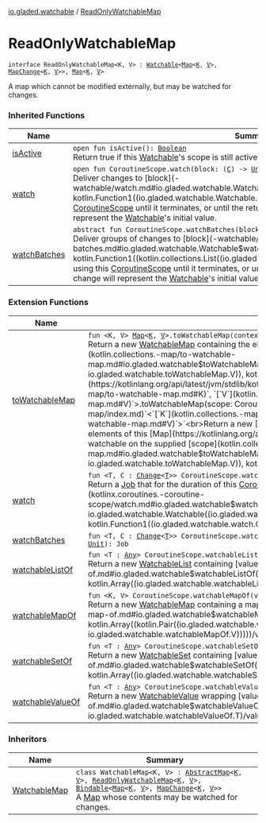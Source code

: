 [io.gladed.watchable](index.md) / [ReadOnlyWatchableMap](./-read-only-watchable-map.md)

# ReadOnlyWatchableMap

`interface ReadOnlyWatchableMap<K, V> : `[`Watchable`](-watchable/index.md)`<`[`Map`](https://kotlinlang.org/api/latest/jvm/stdlib/kotlin.collections/-map/index.html)`<`[`K`](-read-only-watchable-map.md#K)`, `[`V`](-read-only-watchable-map.md#V)`>, `[`MapChange`](-map-change/index.md)`<`[`K`](-read-only-watchable-map.md#K)`, `[`V`](-read-only-watchable-map.md#V)`>>, `[`Map`](https://kotlinlang.org/api/latest/jvm/stdlib/kotlin.collections/-map/index.html)`<`[`K`](-read-only-watchable-map.md#K)`, `[`V`](-read-only-watchable-map.md#V)`>`

A map which cannot be modified externally, but may be watched for changes.

### Inherited Functions

| Name | Summary |
|---|---|
| [isActive](-watchable/is-active.md) | `open fun isActive(): `[`Boolean`](https://kotlinlang.org/api/latest/jvm/stdlib/kotlin/-boolean/index.html)<br>Return true if this [Watchable](-watchable/index.md)'s scope is still active, allowing new [watch](-watchable/watch.md) requests to succeed. |
| [watch](-watchable/watch.md) | `open fun CoroutineScope.watch(block: (`[`C`](-watchable/index.md#C)`) -> `[`Unit`](https://kotlinlang.org/api/latest/jvm/stdlib/kotlin/-unit/index.html)`): Job`<br>Deliver changes to [block](-watchable/watch.md#io.gladed.watchable.Watchable$watch(kotlinx.coroutines.CoroutineScope, kotlin.Function1((io.gladed.watchable.Watchable.C, kotlin.Unit)))/block) using this [CoroutineScope](#) until it terminates, or until the returned [Job](#) is cancelled. The first change will represent the [Watchable](-watchable/index.md)'s initial value. |
| [watchBatches](-watchable/watch-batches.md) | `abstract fun CoroutineScope.watchBatches(block: (`[`List`](https://kotlinlang.org/api/latest/jvm/stdlib/kotlin.collections/-list/index.html)`<`[`C`](-watchable/index.md#C)`>) -> `[`Unit`](https://kotlinlang.org/api/latest/jvm/stdlib/kotlin/-unit/index.html)`): Job`<br>Deliver groups of changes to [block](-watchable/watch-batches.md#io.gladed.watchable.Watchable$watchBatches(kotlinx.coroutines.CoroutineScope, kotlin.Function1((kotlin.collections.List((io.gladed.watchable.Watchable.C)), kotlin.Unit)))/block) using this [CoroutineScope](#) until it terminates, or until the returned [Job](#) is cancelled. The first change will represent the [Watchable](-watchable/index.md)'s initial value. |

### Extension Functions

| Name | Summary |
|---|---|
| [toWatchableMap](kotlin.collections.-map/to-watchable-map.md) | `fun <K, V> `[`Map`](https://kotlinlang.org/api/latest/jvm/stdlib/kotlin.collections/-map/index.html)`<`[`K`](kotlin.collections.-map/to-watchable-map.md#K)`, `[`V`](kotlin.collections.-map/to-watchable-map.md#V)`>.toWatchableMap(context: `[`CoroutineContext`](https://kotlinlang.org/api/latest/jvm/stdlib/kotlin.coroutines/-coroutine-context/index.html)`): `[`WatchableMap`](-watchable-map/index.md)`<`[`K`](kotlin.collections.-map/to-watchable-map.md#K)`, `[`V`](kotlin.collections.-map/to-watchable-map.md#V)`>`<br>Return a new [WatchableMap](-watchable-map/index.md) containing the elements of this [Map](https://kotlinlang.org/api/latest/jvm/stdlib/kotlin.collections/-map/index.html), watchable on the supplied [context](kotlin.collections.-map/to-watchable-map.md#io.gladed.watchable$toWatchableMap(kotlin.collections.Map((io.gladed.watchable.toWatchableMap.K, io.gladed.watchable.toWatchableMap.V)), kotlin.coroutines.CoroutineContext)/context).`fun <K, V> `[`Map`](https://kotlinlang.org/api/latest/jvm/stdlib/kotlin.collections/-map/index.html)`<`[`K`](kotlin.collections.-map/to-watchable-map.md#K)`, `[`V`](kotlin.collections.-map/to-watchable-map.md#V)`>.toWatchableMap(scope: CoroutineScope): `[`WatchableMap`](-watchable-map/index.md)`<`[`K`](kotlin.collections.-map/to-watchable-map.md#K)`, `[`V`](kotlin.collections.-map/to-watchable-map.md#V)`>`<br>Return a new [WatchableMap](-watchable-map/index.md) containing the elements of this [Map](https://kotlinlang.org/api/latest/jvm/stdlib/kotlin.collections/-map/index.html), watchable on the supplied [scope](kotlin.collections.-map/to-watchable-map.md#io.gladed.watchable$toWatchableMap(kotlin.collections.Map((io.gladed.watchable.toWatchableMap.K, io.gladed.watchable.toWatchableMap.V)), kotlinx.coroutines.CoroutineScope)/scope). |
| [watch](kotlinx.coroutines.-coroutine-scope/watch.md) | `fun <T, C : `[`Change`](-change.md)`<`[`T`](kotlinx.coroutines.-coroutine-scope/watch.md#T)`>> CoroutineScope.watch(watchable: `[`Watchable`](-watchable/index.md)`<`[`T`](kotlinx.coroutines.-coroutine-scope/watch.md#T)`, `[`C`](kotlinx.coroutines.-coroutine-scope/watch.md#C)`>, block: (`[`C`](kotlinx.coroutines.-coroutine-scope/watch.md#C)`) -> `[`Unit`](https://kotlinlang.org/api/latest/jvm/stdlib/kotlin/-unit/index.html)`): Job`<br>Return a [Job](#) that for the duration of this [CoroutineScope](#) invokes [handler](#) for any changes to [watchable](kotlinx.coroutines.-coroutine-scope/watch.md#io.gladed.watchable$watch(kotlinx.coroutines.CoroutineScope, io.gladed.watchable.Watchable((io.gladed.watchable.watch.T, io.gladed.watchable.watch.C)), kotlin.Function1((io.gladed.watchable.watch.C, kotlin.Unit)))/watchable), starting with its initial state. |
| [watchBatches](kotlinx.coroutines.-coroutine-scope/watch-batches.md) | `fun <T, C : `[`Change`](-change.md)`<`[`T`](kotlinx.coroutines.-coroutine-scope/watch-batches.md#T)`>> CoroutineScope.watchBatches(watchable: `[`Watchable`](-watchable/index.md)`<`[`T`](kotlinx.coroutines.-coroutine-scope/watch-batches.md#T)`, `[`C`](kotlinx.coroutines.-coroutine-scope/watch-batches.md#C)`>, block: (`[`List`](https://kotlinlang.org/api/latest/jvm/stdlib/kotlin.collections/-list/index.html)`<`[`C`](kotlinx.coroutines.-coroutine-scope/watch-batches.md#C)`>) -> `[`Unit`](https://kotlinlang.org/api/latest/jvm/stdlib/kotlin/-unit/index.html)`): Job` |
| [watchableListOf](kotlinx.coroutines.-coroutine-scope/watchable-list-of.md) | `fun <T : `[`Any`](https://kotlinlang.org/api/latest/jvm/stdlib/kotlin/-any/index.html)`> CoroutineScope.watchableListOf(vararg values: `[`T`](kotlinx.coroutines.-coroutine-scope/watchable-list-of.md#T)`): `[`WatchableList`](-watchable-list/index.md)`<`[`T`](kotlinx.coroutines.-coroutine-scope/watchable-list-of.md#T)`>`<br>Return a new [WatchableList](-watchable-list/index.md) containing [values](kotlinx.coroutines.-coroutine-scope/watchable-list-of.md#io.gladed.watchable$watchableListOf(kotlinx.coroutines.CoroutineScope, kotlin.Array((io.gladed.watchable.watchableListOf.T)))/values), watchable on this [CoroutineScope](#). |
| [watchableMapOf](kotlinx.coroutines.-coroutine-scope/watchable-map-of.md) | `fun <K, V> CoroutineScope.watchableMapOf(vararg values: `[`Pair`](https://kotlinlang.org/api/latest/jvm/stdlib/kotlin/-pair/index.html)`<`[`K`](kotlinx.coroutines.-coroutine-scope/watchable-map-of.md#K)`, `[`V`](kotlinx.coroutines.-coroutine-scope/watchable-map-of.md#V)`>): `[`WatchableMap`](-watchable-map/index.md)`<`[`K`](kotlinx.coroutines.-coroutine-scope/watchable-map-of.md#K)`, `[`V`](kotlinx.coroutines.-coroutine-scope/watchable-map-of.md#V)`>`<br>Return a new [WatchableMap](-watchable-map/index.md) containing a map of [values](kotlinx.coroutines.-coroutine-scope/watchable-map-of.md#io.gladed.watchable$watchableMapOf(kotlinx.coroutines.CoroutineScope, kotlin.Array((kotlin.Pair((io.gladed.watchable.watchableMapOf.K, io.gladed.watchable.watchableMapOf.V)))))/values), watchable on this [CoroutineScope](#). |
| [watchableSetOf](kotlinx.coroutines.-coroutine-scope/watchable-set-of.md) | `fun <T : `[`Any`](https://kotlinlang.org/api/latest/jvm/stdlib/kotlin/-any/index.html)`> CoroutineScope.watchableSetOf(vararg values: `[`T`](kotlinx.coroutines.-coroutine-scope/watchable-set-of.md#T)`): `[`WatchableSet`](-watchable-set/index.md)`<`[`T`](kotlinx.coroutines.-coroutine-scope/watchable-set-of.md#T)`>`<br>Return a new [WatchableSet](-watchable-set/index.md) containing [values](kotlinx.coroutines.-coroutine-scope/watchable-set-of.md#io.gladed.watchable$watchableSetOf(kotlinx.coroutines.CoroutineScope, kotlin.Array((io.gladed.watchable.watchableSetOf.T)))/values), watchable on this [CoroutineScope](#). |
| [watchableValueOf](kotlinx.coroutines.-coroutine-scope/watchable-value-of.md) | `fun <T : `[`Any`](https://kotlinlang.org/api/latest/jvm/stdlib/kotlin/-any/index.html)`> CoroutineScope.watchableValueOf(value: `[`T`](kotlinx.coroutines.-coroutine-scope/watchable-value-of.md#T)`): `[`WatchableValue`](-watchable-value/index.md)`<`[`T`](kotlinx.coroutines.-coroutine-scope/watchable-value-of.md#T)`>`<br>Return a new [WatchableValue](-watchable-value/index.md) wrapping [value](kotlinx.coroutines.-coroutine-scope/watchable-value-of.md#io.gladed.watchable$watchableValueOf(kotlinx.coroutines.CoroutineScope, io.gladed.watchable.watchableValueOf.T)/value) which may be watched for the duration of the scope. |

### Inheritors

| Name | Summary |
|---|---|
| [WatchableMap](-watchable-map/index.md) | `class WatchableMap<K, V> : `[`AbstractMap`](https://kotlinlang.org/api/latest/jvm/stdlib/kotlin.collections/-abstract-map/index.html)`<`[`K`](-watchable-map/index.md#K)`, `[`V`](-watchable-map/index.md#V)`>, `[`ReadOnlyWatchableMap`](./-read-only-watchable-map.md)`<`[`K`](-watchable-map/index.md#K)`, `[`V`](-watchable-map/index.md#V)`>, `[`Bindable`](-bindable/index.md)`<`[`Map`](https://kotlinlang.org/api/latest/jvm/stdlib/kotlin.collections/-map/index.html)`<`[`K`](-watchable-map/index.md#K)`, `[`V`](-watchable-map/index.md#V)`>, `[`MapChange`](-map-change/index.md)`<`[`K`](-watchable-map/index.md#K)`, `[`V`](-watchable-map/index.md#V)`>>`<br>A [Map](https://kotlinlang.org/api/latest/jvm/stdlib/kotlin.collections/-map/index.html) whose contents may be watched for changes. |
